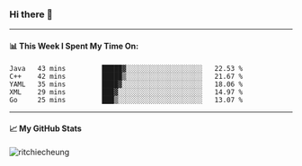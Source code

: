 ### Hi there 👋
---
#### 📊 This Week I Spent My Time On:
<!--START_SECTION:waka-->
```text
Java   43 mins         █████▓░░░░░░░░░░░░░░░░░░░   22.53 % 
C++    42 mins         █████▒░░░░░░░░░░░░░░░░░░░   21.67 % 
YAML   35 mins         ████▓░░░░░░░░░░░░░░░░░░░░   18.06 % 
XML    29 mins         ███▓░░░░░░░░░░░░░░░░░░░░░   14.97 % 
Go     25 mins         ███▒░░░░░░░░░░░░░░░░░░░░░   13.07 % 
```
<!--END_SECTION:waka-->
---
#### 📈 My GitHub Stats
<p align="left"> <img src="https://github-readme-stats.vercel.app/api?username=ritchiecheung&show_icons=true&theme=gotham" alt="ritchiecheung" />
